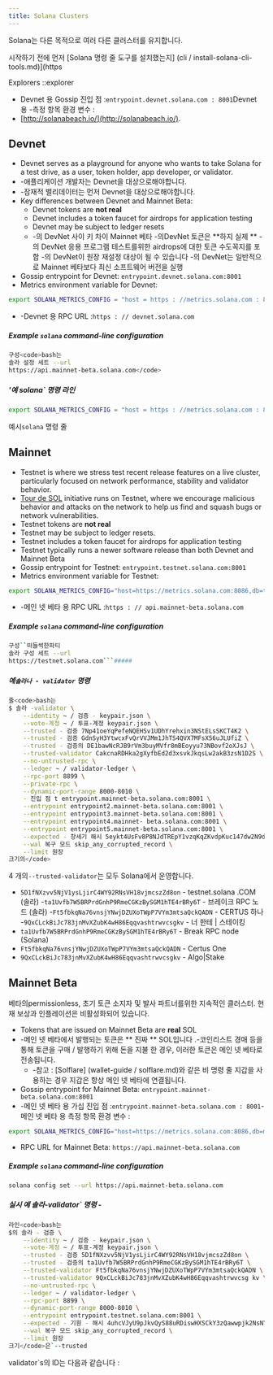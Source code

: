 ```yaml
---
title: Solana Clusters
---
```


Solana는 다른 목적으로 여러 다른 클러스터를 유지합니다.

시작하기 전에 먼저 \[Solana 명령 줄 도구를 설치했는지\] (cli / install-solana-cli-tools.md)](https

Explorers ::explorer

- Devnet 용 Gossip 진입 점 :`entrypoint.devnet.solana.com : 8001`Devnet 용 -측정 항목 환경 변수 :
- [http://solanabeach.io/](http://solanabeach.io/).

## Devnet

- Devnet serves as a playground for anyone who wants to take Solana for a test drive, as a user, token holder, app developer, or validator.
- -애플리케이션 개발자는 Devnet을 대상으로해야합니다.
- -잠재적 밸리데이터는 먼저 Devnet을 대상으로해야합니다.
- Key differences between Devnet and Mainnet Beta:
  - Devnet tokens are **not real**
  - Devnet includes a token faucet for airdrops for application testing
  - Devnet may be subject to ledger resets
  - -의 DevNet 사이 키 차이 Mainnet 베타 -의DevNet 토큰은 **하지 실제 ** -의 DevNet 응용 프로그램 테스트를위한 airdrops에 대한 토큰 수도꼭지를 포함 -의 DevNet이 원장 재설정 대상이 될 수 있습니다 -의 DevNet는 일반적으로 Mainnet 베타보다 최신 소프트웨어 버전을 실행
- Gossip entrypoint for Devnet: `entrypoint.devnet.solana.com:8001`
- Metrics environment variable for Devnet:

```bash
export SOLANA_METRICS_CONFIG = "host = https : //metrics.solana.com : 8086, db = devnet, u = scratch_writer, p = topsecret "
```

- -Devnet 용 RPC URL :`https : // devnet.solana.com`

##### Example `solana` command-line configuration

```bash
구성<code>bash는
솔라 설정 세트 --url
https://api.mainnet-beta.solana.com</code>
```

##### '예 solana` 명령 라인

```bash
export SOLANA_METRICS_CONFIG = "host = https : //metrics.solana.com : 8086, db = mainnet-beta, u = mainnet-beta_write, p = password "
```

예시`solana` 명령 줄

## Mainnet

- Testnet is where we stress test recent release features on a live cluster, particularly focused on network performance, stability and validator behavior.
- [Tour de SOL](tour-de-sol.md) initiative runs on Testnet, where we encourage malicious behavior and attacks on the network to help us find and squash bugs or network vulnerabilities.
- Testnet tokens are **not real**
- Testnet may be subject to ledger resets.
- Testnet includes a token faucet for airdrops for application testing
- Testnet typically runs a newer software release than both Devnet and Mainnet Beta
- Gossip entrypoint for Testnet: `entrypoint.testnet.solana.com:8001`
- Metrics environment variable for Testnet:

```bash
export SOLANA_METRICS_CONFIG="host=https://metrics.solana.com:8086,db=tds,u=testnet_write,p=c4fa841aa918bf8274e3e2a44d77568d9861b3ea"
```

- -메인 넷 베타 용 RPC URL :`https : // api.mainnet-beta.solana.com`

##### Example `solana` command-line configuration

````bash
구성``떠들썩한파티
솔라 구성 세트 --url
https://testnet.solana.com```#####
````

##### 예`솔라나 - validator` 명령

```bash
줄<code>bash는
$ 솔라 -validator \
    --identity ~ / 검증 - keypair.json \
    --vote-계정 ~ / 투표-계정 keypair.json \
    --trusted - 검증 7Np41oeYqPefeNQEHSv1UDhYrehxin3NStELsSKCT4K2 \
    --trusted - 검증 GdnSyH3YtwcxFvQrVVJMm1JhTS4QVX7MFsX56uJLUfiZ \
    --trusted - 검증의 DE1bawNcRJB9rVm3buyMVfr8mBEoyyu73NBovf2oXJsJ \
    --trusted-validator CakcnaRDHka2gXyfbEd2d3xsvkJkqsLw2akB3zsN1D2S \
    --no-untrusted-rpc \
    --ledger ~ / validator-ledger \
    --rpc-port 8899 \
    --private-rpc \
    --dynamic-port-range 8000-8010 \
    - 진입 점 t entrypoint.mainnet-beta.solana.com:8001 \
    --entrypoint entrypoint2.mainnet-beta.solana.com:8001 \
    --entrypoint entrypoint3.mainnet-beta.solana.com:8001 \
    --entrypoint entrypoint4.mainnet- beta.solana.com:8001 \
    --entrypoint entrypoint5.mainnet-beta.solana.com:8001 \
    --expected - 창세기 해시 5eykt4UsFv8P8NJdTREpY1vzqKqZKvdpKuc147dw2N9d \
    --wal 복구 모드 skip_any_corrupted_record \
    --limit 원장
크기의</code>
```

4 개의`--trusted-validator`는 모두 Solana에서 운영합니다.

- `5D1fNXzvv5NjV1ysLjirC4WY92RNsVH18vjmcszZd8on` - testnet.solana .COM (솔라) -`ta1Uvfb7W5BRPrdGnhP9RmeCGKzBySGM1hTE4rBRy6T` - 브레이크 RPC 노드 (솔라) -`Ft5fbkqNa76vnsjYNwjDZUXoTWpP7VYm3mtsaQckQADN` - CERTUS 하나 -`9QxCLckBiJc783jnMvXZubK4wH86Eqqvashtrwvcsgkv` - 너 한테 | 스테이킹
- `ta1Uvfb7W5BRPrdGnhP9RmeCGKzBySGM1hTE4rBRy6T` - Break RPC node (Solana)
- `Ft5fbkqNa76vnsjYNwjDZUXoTWpP7VYm3mtsaQckQADN` - Certus One
- `9QxCLckBiJc783jnMvXZubK4wH86Eqqvashtrwvcsgkv` - Algo|Stake

## Mainnet Beta

베타의permissionless, 초기 토큰 소지자 및 발사 파트너를위한 지속적인 클러스터. 현재 보상과 인플레이션은 비활성화되어 있습니다.

- Tokens that are issued on Mainnet Beta are **real** SOL
- -메인 넷 베타에서 발행되는 토큰은 ** 진짜 ** SOL입니다 .-코인리스트 경매 등을 통해 토큰을 구매 / 발행하기 위해 돈을 지불 한 경우, 이러한 토큰은 메인 넷 베타로 전송됩니다.
  - -참고 : \[Solflare\] (wallet-guide / solflare.md)와 같은 비 명령 줄 지갑을 사용하는 경우 지갑은 항상 메인 넷 베타에 연결됩니다.
- Gossip entrypoint for Mainnet Beta: `entrypoint.mainnet-beta.solana.com:8001`
- -메인 넷 베타 용 가십 진입 점 :`entrypoint.mainnet-beta.solana.com : 8001`-메인 넷 베타 용 측정 항목 환경 변수 :

```bash
export SOLANA_METRICS_CONFIG="host=https://metrics.solana.com:8086,db=mainnet-beta,u=mainnet-beta_write,p=password"
```

- RPC URL for Mainnet Beta: `https://api.mainnet-beta.solana.com`

##### Example `solana` command-line configuration

```bash
solana config set --url https://api.mainnet-beta.solana.com
```

##### 실시 예 솔라-validator` 명령 -

```bash
라인<code>bash는
$의 솔라 - 검증 \
    --identity ~ / 검증 - keypair.json \
    --vote-계정 ~ / 투표-계정 keypair.json \
    --trusted - 검증 5D1fNXzvv5NjV1ysLjirC4WY92RNsVH18vjmcszZd8on \
    --trusted - 검증의 ta1Uvfb7W5BRPrdGnhP9RmeCGKzBySGM1hTE4rBRy6T \
    --trusted-validator Ft5fbkqNa76vnsjYNwjDZUXoTWpP7VYm3mtsaQckQADN \
    --trusted-validator 9QxCLckBiJc783jnMvXZubK4wH86Eqqvashtrwvcsg kv \
    --no-untrusted-rpc \
    --ledger ~ / validator-ledger \
    --rpc-port 8899 \
    --dynamic-port-range 8000-8010 \
    --entrypoint entrypoint.testnet.solana.com:8001 \
    --expected - 기원 - 해시 4uhcVJyU9pJkvQyS88uRDiswHXSCkY3zQawwpjk2NsNY \
    --wal 복구 모드 skip_any_corrupted_record \
    --limit 원장
크기</code>은`--trusted
```

validator`s의 ID는 다음과 같습니다 :
